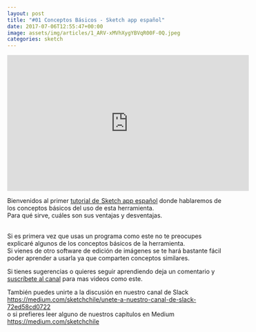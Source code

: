 ```yaml
---
layout: post
title: "#01 Conceptos Básicos - Sketch app español"
date: 2017-07-06T12:55:47+00:00
image: assets/img/articles/1_ARV-xMVhXygYBVqR00F-0Q.jpeg
categories: sketch
---
```


<iframe width="560" height="315" src="https://www.youtube.com/embed/K3Lx8q7WY7k" title="YouTube video player" frameborder="0" allow="accelerometer; autoplay; clipboard-write; encrypted-media; gyroscope; picture-in-picture" allowfullscreen></iframe>

<p id="179a" class="graf graf--p graf-after--figure">
  Bienvenidos al primer <a href="http://www.arielcerda.com/category/sketch/">tutorial de  Sketch app español</a> donde hablaremos de los conceptos básicos del uso de esta herramienta.<br /> Para qué sirve, cuáles son sus ventajas y desventajas.<!--more-->

<br /> Si es primera vez que usas un programa como este no te preocupes explicaré algunos de los conceptos básicos de la herramienta.<br /> Si vienes de otro software de edición de imágenes se te hará bastante fácil poder aprender a usarla ya que comparten conceptos similares.

</p>

<p id="d0af" class="graf graf--p graf-after--p">
  Si tienes sugerencias o quieres seguir aprendiendo deja un comentario y <a class="markup--anchor markup--p-anchor" href="https://www.youtube.com/channel/UCWip2TrjNMXb0kg6LWbsNzw?sub_confirmation=1" target="_blank" rel="nofollow noopener" data-href="https://www.youtube.com/channel/UCWip2TrjNMXb0kg6LWbsNzw?sub_confirmation=1">suscríbete al canal</a> para mas videos como este.
</p>

<p id="9ba0" class="graf graf--p graf-after--p graf--trailing">
  También puedes unirte a la discusión en nuestro canal de Slack<br /> <a class="markup--anchor markup--p-anchor" href="https://medium.com/sketchchile/unete-a-nuestro-canal-de-slack-72ed58cd0722" target="_blank" rel="nofollow noopener" data-href="https://medium.com/sketchchile/unete-a-nuestro-canal-de-slack-72ed58cd0722">https://medium.com/sketchchile/unete-a-nuestro-canal-de-slack-72ed58cd0722</a><br /> o si prefieres leer alguno de nuestros capítulos en Medium<br /> <a class="markup--anchor markup--p-anchor" href="https://medium.com/sketchchile" target="_blank" rel="nofollow noopener" data-href="https://medium.com/sketchchile">https://medium.com/sketchchile</a>
</p>
